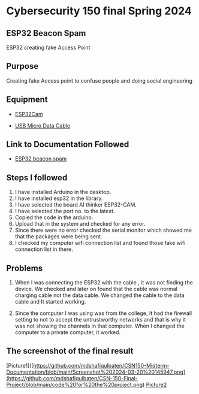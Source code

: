 # Cybersecurity 150 final Spring 2024

## ESP32 Beacon Spam
ESP32 creating fake Access Point

## Purpose
Creating fake Access point to confuse people and doing social engineering

## Equipment
* [ESP32Cam](https://www.amazon.com/Aideepen-ESP32-CAM-Bluetooth-ESP32-CAM-MB-Arduino/dp/B08P2578LV/ref=sr_1_3?crid=4FY0ECFW0ZX7&keywords=ESP32+Cam&qid=1678902050&sprefix=esp32+cam%2Caps%2C240&sr=8-3)

* [USB Micro Data Cable](https://www.amazon.com/AmazonBasics-Male-Micro-Cable-Black/dp/B0711PVX6Z/ref=sr_1_1_sspa?keywords=micro+usb+data+cable&qid=1678902214&sprefix=Micro+USB+data+%2Caps%2C89&sr=8-1-spons&psc=1&spLa=ZW5jcnlwdGVkUXVhbGlmaWVyPUFaU0NaUVZHU1RFUlAmZW5jcnlwdGVkSWQ9QTA3NTA4MDVFVERCS01HVlgxM1YmZW5jcnlwdGVkQWRJZD1BMDE4NTE1NTIwWUdONkdWSzU1M1Amd2lkZ2V0TmFtZT1zcF9hdGYmYWN0aW9uPWNsaWNrUmVkaXJlY3QmZG9Ob3RMb2dDbGljaz10cnVl)

## Link to Documentation Followed
- [ESP32 beacon spam](https://github.com/Tnze/esp32_beaconSpam)

## Steps I followed
1. I have installed Arduino in the desktop.
2. I have installed esp32 in the library.
3. I have selected the board AI thinker ESP32-CAM.
4. I have selected the port no. to the latest.
5. Copied the code in the arduino.
6. Upload that in the system and checked for any error.
7. Since there were no error checked the serial monitor which showed me that the packages were being sent.
8. I checked my computer wifi connection list and found those fake wifi connection list in there.
## Problems
1. When I was connecting the ESP32 with the cable , it was not finding the device. We checked and later on found that the cable was normal charging cable not the data cable. We changed the cable to the data cable and It started working.

2. Since the computer I was using was from the college, It had the firewall setting to not to accept the untrustworthy networks and that is why it was not showing the channels in that computer. When I changed the computer to a private computer, it worked.
## The screenshot of the final result
[Picture1]([https://github.com/mdshafiqulbaten/CSN150-Midterm-Documentation/blob/main/Screenshot%202024-03-20%20145947.png](https://github.com/mdshafiqulbaten/CSN-150-Final-Project/blob/main/code%20for%20the%20project.png)
[Picture2](https://github.com/mdshafiqulbaten/CSN-150-Final-Project/blob/main/wifi%20list.jpg)
